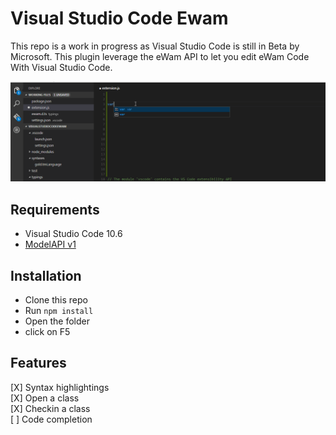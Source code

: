 # Visual Studio Code Ewam

This repo is a work in progress as Visual Studio Code is still in Beta by Microsoft.
This plugin leverage the eWam API to let you edit eWam Code With Visual Studio Code.


![eWam VSC](eWam.gif)

## Requirements
* Visual Studio Code 10.6
* [ModelAPI v1](https://github.com/MphasisWyde/WydeActiveModelerAPI)

## Installation
* Clone this repo
* Run `npm install`
* Open the folder
* click on F5

## Features
[X] Syntax highlightings  
[X] Open a class  
[X] Checkin a class  
[ ] Code completion  

